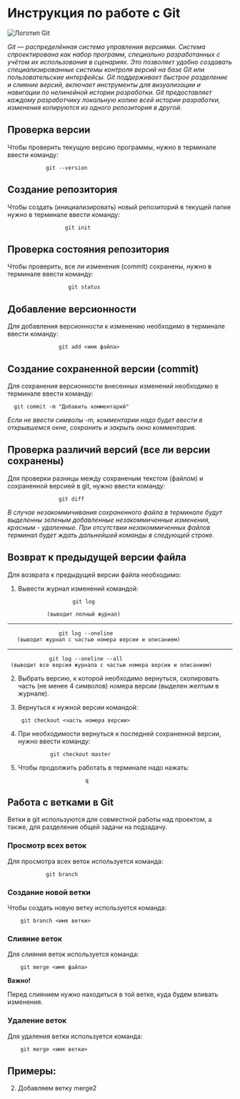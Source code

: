 # Инструкция по работе с Git

![Логотип Git](scale_1200.webp)

*Git — распределённая система управления версиями. Система спроектирована как набор программ, специально разработанных с учётом их использования в сценариях. Это позволяет удобно создавать специализированные системы контроля версий на базе Git или пользовательские интерфейсы. Git поддерживает быстрое разделение и слияние версий, включает инструменты для визуализации и навигации по нелинейной истории разработки. Git предоставляет каждому разработчику локальную копию всей истории разработки, изменения копируются из одного репозитория в другой.*

## Проверка версии

Чтобы проверить текущую версию программы, нужно в терминале ввести команду:

                git --version

## Создание репозитория

Чтобы создать (инициализировать) новый репозиторий в текущей папке нужно в терминале ввести команду:

                      git init

## Проверка состояния репозитория

Чтобы проверить, все ли изменения (commit) сохранены, нужно в терминале ввести команду: 

                       git status

## Добавление версионности

Для добавления версионности к изменению необходимо в терминале ввести команду:

                    git add <имя файла>

## Создание сохраненной версии (commit)

Для сохранения версионности внесенных изменений необходимо в терминале ввести команду:

      git commit -m "Добавить комментарий"

*Если не ввести символы -m, комментарии надо будет ввести в открывшемся окне, сохранить и закрыть окно комментария.*

## Проверка различий версий (все ли версии сохранены)

Для проверки разницы между сохраненым текстом (файлом) и сохраненной версией в git, нужно ввести команду:

                    git diff

*В случае незакоммичивания сохраненного файла в терминале будут выделенны зеленым добавленные незакоммиченные изменения, красным - удаленные. При отсутствии незакоммиченных файлов терминал будет ждать дальнейшей команды в следующей строке.*

## Возврат к предыдущей версии файла

Для возврата к предыдущей версии файла необходимо:

 1. Вывести журнал изменений командой:

                         git log 
    
                 (выводит полный журнал)
 ---  
                   
                    git log --oneline 
       (выводит журнал с частью номера версии и описанием)
---
                 git log --oneline --all
     (выводит все версии журнала с частью номера версии и описанием)

2.  Выбрать версию, к которой необходимо вернуться, скопировать часть (не менее 4 символов) номера версии (выделен желтым в журнале).

3. Вернуться к нужной версии командой:

        git checkout <часть номера версии>

4. При необходимости вернуться к последней сохраненной версии, нужно ввести команду:

                 git checkout master

5. Чтобы продолжить работать в терминале надо нажать:
                    
                            q

## Работа с ветками в Git

Ветки в git используются для совместной работы над проектом, а также, для разделения общей задачи на подзадачу.

### Просмотр всех веток

Для просмотра всех веток используется команда:

                git branch


### Создание новой ветки

Чтобы создать новую ветку используется команда:

        git branch <имя ветки>

### Слияние веток

Для слияния веток используется команда:

        git merge <имя файла>

**Важно!**

Перед слиянием нужно находиться в той ветке, куда будем вливать изменения.

### Удаление веток

Для удаления ветки используется команда:


        git merge <имя ветки>

## Примеры:

2. Добавляем ветку merge2

